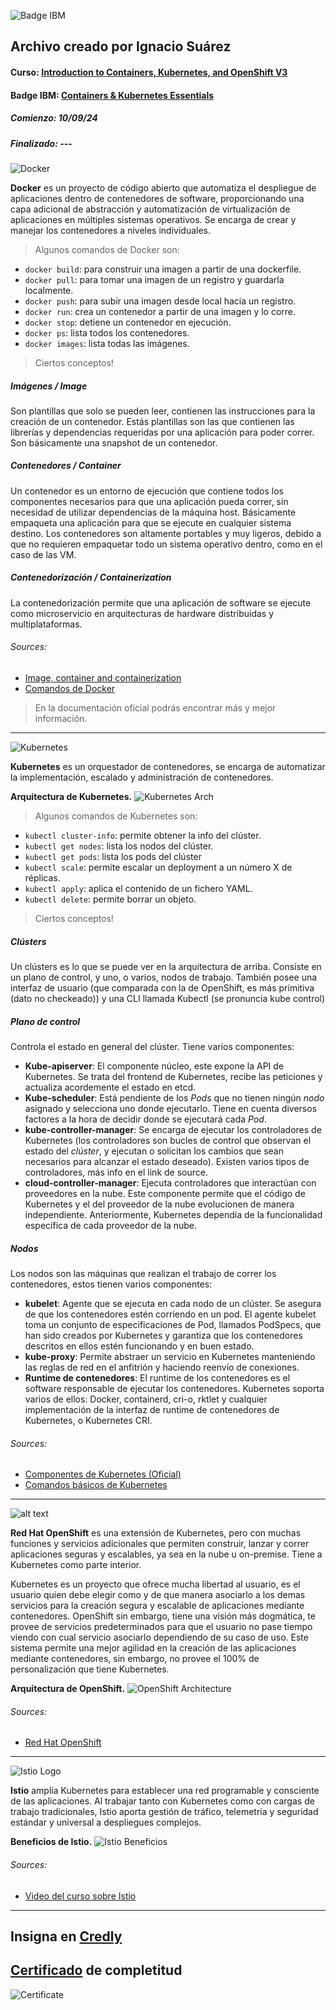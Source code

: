 ![Badge IBM](assets/cke_badge.png)
## Archivo creado por Ignacio Suárez

#### Curso: [Introduction to Containers, Kubernetes, and OpenShift V3](https://cognitiveclass.ai/courses/kubernetes-course)
#### Badge IBM: [Containers & Kubernetes Essentials](https://yourlearning.ibm.com/credential/CREDLY-5eef1a66-1a37-42cc-940a-e7160661810a)

##### Comienzo: 10/09/24
##### Finalizado: ---

![Docker](assets/Docker-Logo.png)

**Docker** es un proyecto de código abierto que automatiza el despliegue de aplicaciones dentro de contenedores de software, proporcionando una capa adicional de abstracción y automatización de virtualización de aplicaciones en múltiples sistemas operativos. 
Se encarga de crear y manejar los contenedores a niveles individuales.

> Algunos comandos de Docker son:
* `docker build`: para construir una imagen a partir de una dockerfile.
* `docker pull`: para tomar una imagen de un registro y guardarla localmente.
* `docker push`: para subir una imagen desde local hacia un registro.
* `docker run`: crea un contenedor a partir de una imagen y lo corre.
* `docker stop`: detiene un contenedor en ejecución.
* `docker ps`: lista todos los contenedores.
* `docker images`: lista todas las imágenes.


> Ciertos conceptos!

##### *Imágenes / Image*
Son plantillas que solo se pueden leer, contienen las instrucciones para la creación de un contenedor. Estás plantillas son las que contienen las librerías y dependencias requeridas por una aplicación para poder correr. Son básicamente una snapshot de un contenedor.

##### *Contenedores / Container*
Un contenedor es un entorno de ejecución que contiene todos los componentes necesarios para que una aplicación pueda correr, sin necesidad de utilizar dependencias de la máquina host.
Básicamente empaqueta una aplicación para que se ejecute en cualquier sistema destino.
Los contenedores son altamente portables y muy ligeros, debido a que no requieren empaquetar todo un sistema operativo dentro, como en el caso de las VM.

##### *Contenedorización / Containerization*
La contenedorización permite que una aplicación de software se ejecute como microservicio en arquitecturas de hardware distribuidas y multiplataformas.

###### Sources:
- [Image, container and containerization](https://aws.amazon.com/es/compare/the-difference-between-docker-images-and-containers/?nc1=h_ls)
- [Comandos de Docker](https://blog.rocketseat.com.br/comandos-docker-mais-utilizados/)
> En la documentación oficial podrás encontrar más y mejor información.



--------


![Kubernetes](assets/kubernetes.png)

**Kubernetes** es un orquestador de contenedores, se encarga de automatizar la implementación, escalado y administración de contenedores.

**Arquitectura de Kubernetes.**
![Kubernetes Arch](assets/Kubernetes_architecture.webp)

> Algunos comandos de Kubernetes son:
* `kubectl cluster-info`: permite obtener la info del clúster.
* `kubectl get nodes`: lista los nodos del clúster.
* `kubectl get pods`: lista los pods del clúster
* `kubectl scale`: permite escalar un deployment a un número X de réplicas.
* `kubectl apply`: aplica el contenido de un fichero YAML.
* `kubectl delete`: permite borrar un objeto.

> Ciertos conceptos!

##### *Clústers*
Un clústers es lo que se puede ver en la arquitectura de arriba. Consiste en un plano de control, y uno, o varios, nodos de trabajo.
También posee una interfaz de usuario (que comparada con la de OpenShift, es más primitiva (dato no checkeado)) y una CLI llamada Kubectl (se pronuncia kube control)

##### *Plano de control*
Controla el estado en general del clúster. Tiene varios componentes:
- **Kube-apiserver**: El componente núcleo, este expone la API de Kubernetes. Se trata del frontend de Kubernetes, recibe las peticiones y actualiza acordemente el estado en etcd.
- **Kube-scheduler**: Está pendiente de los *Pods* que no tienen ningún *nodo* asignado y selecciona uno donde ejecutarlo. Tiene en cuenta diversos factores a la hora de decidir donde se ejecutará cada *Pod*.
- **kube-controller-manager**: Se encarga de ejecutar los controladores de Kubernetes (los controladores son bucles de control que observan el estado del *clúster*, y ejecutan o solicitan los cambios que sean necesarios para alcanzar el estado deseado). Existen varios tipos de controladores, más info en el link de source.
- **cloud-controller-manager**: Ejecuta controladores que interactúan con proveedores en la nube. Este componente permite que el código de Kubernetes y el del proveedor de la nube evolucionen de manera independiente. Anteriormente, Kubernetes dependía de la funcionalidad específica de cada proveedor de la nube.

##### *Nodos*
Los nodos son las máquinas que realizan el trabajo de correr los contenedores, estos tienen varios componentes:
- **kubelet**: Agente que se ejecuta en cada nodo de un clúster. Se asegura de que los contenedores estén corriendo en un pod. El agente kubelet toma un conjunto de especificaciones de Pod, llamados PodSpecs, que han sido creados por Kubernetes y garantiza que los contenedores descritos en ellos estén funcionando y en buen estado.
- **kube-proxy**: Permite abstraer un servicio en Kubernetes manteniendo las reglas de red en el anfitrión y haciendo reenvío de conexiones.
- **Runtime de contenedores**: El runtime de los contenedores es el software responsable de ejecutar los contenedores. Kubernetes soporta varios de ellos: Docker, containerd, cri-o, rktlet y cualquier implementación de la interfaz de runtime de contenedores de Kubernetes, o Kubernetes CRI.

###### Sources:
- [Componentes de Kubernetes (Oficial)](https://kubernetes.io/es/docs/concepts/overview/components/)
- [Comandos básicos de Kubernetes](https://www.occentus.net/documentacion/comandos-basicos-kubernetes/)



----------



![alt text](assets/OpenShift.webp)

**Red Hat OpenShift** es una extensión de Kubernetes, pero con muchas funciones y servicios adicionales que permiten construir, lanzar y correr aplicaciones seguras y escalables, ya sea en la nube u on-premise. Tiene a Kubernetes como parte interior.

Kubernetes es un proyecto que ofrece mucha libertad al usuario, es el usuario quien debe elegir como y de que manera asociarlo a los demas servicios para la creación segura y escalable de aplicaciones mediante contenedores.
OpenShift sin embargo, tiene una visión más dogmática, te provee de servicios predeterminados para que el usuario no pase tiempo viendo con cual servicio asociarlo dependiendo de su caso de uso. Este sistema permite una mejor agilidad en la creación de las aplicaciones mediante contenedores, sin embargo, no provee el 100% de personalización que tiene Kubernetes.

**Arquitectura de OpenShift.**
![OpenShift Architecture](assets/redhatopenshift.png)

###### Sources:
- [Red Hat OpenShift](https://www.redhat.com/es/technologies/cloud-computing/openshift)

--------


![Istio Logo](assets/istiologo.png)

**Istio** amplía Kubernetes para establecer una red programable y consciente de las aplicaciones. Al trabajar tanto con Kubernetes como con cargas de trabajo tradicionales, Istio aporta gestión de tráfico, telemetría y seguridad estándar y universal a despliegues complejos.

**Beneficios de Istio.**
![Istio Beneficios](assets/Istiobeneficios.png)


###### Sources:
- [Video del curso sobre Istio](https://www.youtube.com/watch?v=pUWkGylEYeM)


-------

## Insigna en [Credly](https://www.credly.com/badges/84472ae0-f4d2-4c11-b584-47b8a8dba6e8)

## [Certificado](https://courses.cognitiveclass.ai/certificates/fea3cc74c0f34d33adc1311a3c714114) de completitud
![Certificate](assets/certificate.png)
